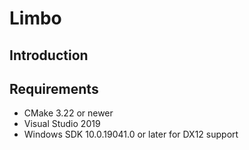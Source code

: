 # Limbo

## Introduction

## Requirements
- CMake 3.22 or newer
- Visual Studio 2019
- Windows SDK 10.0.19041.0 or later for DX12 support



